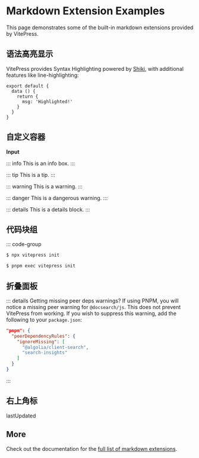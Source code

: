 # Markdown Extension Examples

This page demonstrates some of the built-in markdown extensions provided by VitePress.

## 语法高亮显示

VitePress provides Syntax Highlighting powered by [Shiki](https://github.com/shikijs/shiki), with additional features like line-highlighting:

```js{4}
export default {
  data () {
    return {
      msg: 'Highlighted!'
    }
  }
}
```

## 自定义容器

**Input**

::: info
This is an info box.
:::

::: tip
This is a tip.
:::

::: warning
This is a warning.
:::

::: danger
This is a dangerous warning.
:::

::: details
This is a details block.
:::

## 代码块组

::: code-group

```sh [npm]
$ npx vitepress init
```

```sh [pnpm]
$ pnpm exec vitepress init
```

## 折叠面板

::: details Getting missing peer deps warnings?
If using PNPM, you will notice a missing peer warning for `@docsearch/js`. This does not prevent VitePress from working. If you wish to suppress this warning, add the following to your `package.json`:

```json
"pnpm": {
  "peerDependencyRules": {
    "ignoreMissing": [
      "@algolia/client-search",
      "search-insights"
    ]
  }
}
```

:::

## 右上角标

lastUpdated <Badge type="info" text="default theme only" />

## More

Check out the documentation for the [full list of markdown extensions](https://vitepress.dev/guide/markdown).
